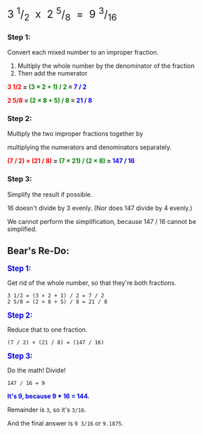<span style="font-size:x-large;">3 <sup>1</sup>/<sub>2</sub>&nbsp;&nbsp;x&nbsp;&nbsp;2 <sup>5</sup>/<sub>8</sub> &nbsp;=&nbsp; 9 <sup>3</sup>/<sub>16</sub></span>

<!--To multiply mixed numbers like `3 1/2` and `2 5/8`, you can follow these steps:-->

### Step 1:

Convert each mixed number to an improper fraction.

1. Multiply the whole number by the denominator of the fraction
2. Then add the numerator


**<span style="color:red">3 1/2</span> = <span style="color:green">(3 × 2 + 1) / 2</span> = <span style="color:blue">7 / 2</span>**

**<span style="color:red">2 5/8</span> = <span style="color:green">(2 × 8 + 5) / 8</span> = <span style="color:blue">21 / 8</span>**


### Step 2: 

Multiply the two improper fractions together by

multiplying the numerators and denominators separately.

**<span style="color:red">(7 / 2) × (21 / 8)</span> = <span style="color:green">(7 × 21) / (2 × 8)</span> = <span style="color:blue">147 / 16</span>**


### Step 3: 

Simplify the result if possible.

16 doesn't divide by 3 evenly.  (Nor does 147 divide by 4 evenly.)

We cannot perform the simplification, because 147 / 16 cannot be simplified.

<!--
I made an error in my calculation earlier, and I appreciate you pointing it out.
I hope this clears things up, and thank you again for bringing this to my attention.
-->


## Bear's Re-Do:

<span style="color:#0000dd;font-size:larger;font-weight:bold;">Step 1:</span>

Get rid of the whole number, so that they're both fractions.

```
3 1/2 = (3 × 2 + 1) / 2 = 7 / 2
2 5/8 = (2 × 8 + 5) / 8 = 21 / 8
```

<span style="color:#0000dd;font-size:larger;font-weight:bold;">Step 2:</span>

Reduce that to one fraction.

```
(7 / 2) × (21 / 8) = (147 / 16)
```

<span style="color:#0000dd;font-size:larger;font-weight:bold;">Step 3:</span>

Do the math!  Divide!

`147 / 16 = 9` 

<span style="color:#0000dd;font-weight:bold">It's 9, because 9 * 16 = 144.</span>

Remainder is `3`, so it's `3/16`.

And the final answer is `9 3/16` or `9.1875`.

<br>
